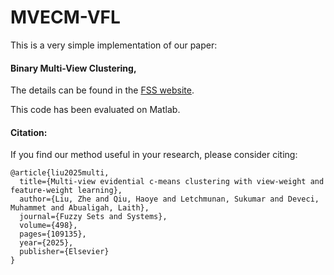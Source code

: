 # MVECM-VFL
This is a very simple implementation of our paper:

#### Binary Multi-View Clustering, 

The details can be found in the [FSS website](https://www.sciencedirect.com/science/article/pii/S0165011424002811). 

This code has been evaluated on Matlab.

#### Citation:

If you find our method useful in your research, please consider citing:

```
@article{liu2025multi,
  title={Multi-view evidential c-means clustering with view-weight and feature-weight learning},
  author={Liu, Zhe and Qiu, Haoye and Letchmunan, Sukumar and Deveci, Muhammet and Abualigah, Laith},
  journal={Fuzzy Sets and Systems},
  volume={498},
  pages={109135},
  year={2025},
  publisher={Elsevier}
}
```
